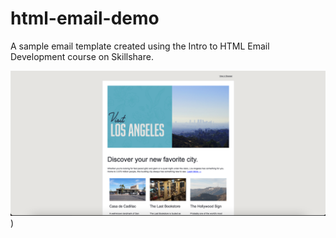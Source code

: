 # html-email-demo

A sample email template created using the Intro to HTML Email Development course on Skillshare.

![Email Template Preview](<images/Screen Shot 2023-07-21 at 11.41.39 AM.png>))